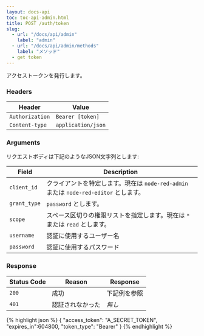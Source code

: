 ```yaml
---
layout: docs-api
toc: toc-api-admin.html
title: POST /auth/token
slug:
  - url: "/docs/api/admin"
    label: "admin"
  - url: "/docs/api/admin/methods"
    label: "メソッド"
  - get token
---
```


アクセストークンを発行します。

### Headers

Header                     | Value
---------------------------|----------
`Authorization`            | `Bearer [token]`
`Content-type`             | `application/json`

### Arguments

リクエストボディは下記のようなJSON文字列とします:

Field        | Description
-------------|------------------------
`client_id`  | クライアントを特定します。現在は `node-red-admin` または `node-red-editor` とします。
`grant_type` | `password` とします。
`scope`      | スペース区切りの権限リストを指定します。現在は `*` または `read` とします。
`username`   | 認証に使用するユーザー名
`password`   | 認証に使用するパスワード


### Response

Status Code | Reason           | Response
------------|------------------|--------------
`200`       | 成功             | 下記例を参照
`401`       | 認証されなかった | _無し_

{% highlight json %}
{
  "access_token": "A_SECRET_TOKEN",
  "expires_in":604800,
  "token_type": "Bearer"
}
{% endhighlight %}
